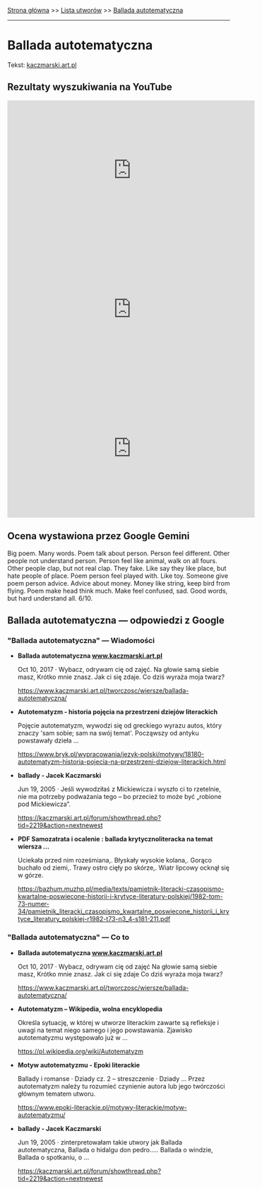 [Strona główna](../index.md) >> [Lista utworów](../list.md) >> [Ballada autotematyczna](31.md)

---

# Ballada autotematyczna

Tekst: [kaczmarski.art.pl](https://www.kaczmarski.art.pl/tworczosc/wiersze/ballada-autotematyczna/)

## Rezultaty wyszukiwania na YouTube

<iframe width="560" height="315" src="https://www.youtube.com/embed/XHZSp9VUw4A?si=IdontcarewhotheIRSsendsImnotpayingtaxes" title="YouTube video player" frameborder="0" allow="accelerometer; autoplay; clipboard-write; encrypted-media; gyroscope; picture-in-picture; web-share" referrerpolicy="strict-origin-when-cross-origin" allowfullscreen></iframe>

<iframe width="560" height="315" src="https://www.youtube.com/embed/YBgRBzv2X-8?si=IdontcarewhotheIRSsendsImnotpayingtaxes" title="YouTube video player" frameborder="0" allow="accelerometer; autoplay; clipboard-write; encrypted-media; gyroscope; picture-in-picture; web-share" referrerpolicy="strict-origin-when-cross-origin" allowfullscreen></iframe>

<iframe width="560" height="315" src="https://www.youtube.com/embed/1TXLiQDbd1c?si=IdontcarewhotheIRSsendsImnotpayingtaxes" title="YouTube video player" frameborder="0" allow="accelerometer; autoplay; clipboard-write; encrypted-media; gyroscope; picture-in-picture; web-share" referrerpolicy="strict-origin-when-cross-origin" allowfullscreen></iframe>

## Ocena wystawiona przez Google Gemini

Big poem. Many words. Poem talk about person. Person feel different. Other people not understand person. Person feel like animal, walk on all fours. Other people clap, but not real clap. They fake. Like say they like place, but hate people of place. Poem person feel played with. Like toy. Someone give poem person advice. Advice about money. Money like string, keep bird from flying. Poem make head think much. Make feel confused, sad. Good words, but hard understand all. 6/10.


## Ballada autotematyczna — odpowiedzi z Google

### "Ballada autotematyczna" — Wiadomości

- **Ballada autotematyczna www.kaczmarski.art.pl**

    Oct 10, 2017  ·  Wybacz, odrywam cię od zajęć. Na głowie samą siebie masz, Krótko mnie znasz. Jak ci się zdaje. Co dziś wyraża moja twarz? 

   <https://www.kaczmarski.art.pl/tworczosc/wiersze/ballada-autotematyczna/>
- **Autotematyzm - historia pojęcia na przestrzeni dziejów literackich**

    Pojęcie autotematyzm, wywodzi się od greckiego wyrazu autos, który znaczy 'sam sobie; sam na swój temat'. Począwszy od antyku powstawały dzieła ... 

   <https://www.bryk.pl/wypracowania/jezyk-polski/motywy/18180-autotematyzm-historia-pojecia-na-przestrzeni-dziejow-literackich.html>
- **ballady - Jacek Kaczmarski**

    Jun 19, 2005  ·  Jeśli wywodziłaś z Mickiewicza i wyszło ci to rzetelnie, nie ma potrzeby podważania tego – bo przecież to może być „robione pod Mickiewicza”. 

   <https://kaczmarski.art.pl/forum/showthread.php?tid=2219&action=nextnewest>
- **PDF Samozatrata i ocalenie : ballada krytycznoliteracka na temat wiersza ...**

    Uciekała przed nim roześmiana,. Błyskały wysokie kolana,. Gorąco buchało od ziemi,. Trawy ostro cięły po skórze,. Wiatr lipcowy ocknął się w górze. 

   <https://bazhum.muzhp.pl/media/texts/pamietnik-literacki-czasopismo-kwartalne-poswiecone-historii-i-krytyce-literatury-polskiej/1982-tom-73-numer-34/pamietnik_literacki_czasopismo_kwartalne_poswiecone_historii_i_krytyce_literatury_polskiej-r1982-t73-n3_4-s181-211.pdf>

### "Ballada autotematyczna" — Co to

- **Ballada autotematyczna www.kaczmarski.art.pl**

    Oct 10, 2017  ·  Wybacz, odrywam cię od zajęć Na głowie samą siebie masz, Krótko mnie znasz. Jak ci się zdaje Co dziś wyraża moja twarz? 

   <https://www.kaczmarski.art.pl/tworczosc/wiersze/ballada-autotematyczna/>
- **Autotematyzm – Wikipedia, wolna encyklopedia**

    Określa sytuację, w której w utworze literackim zawarte są refleksje i uwagi na temat niego samego i jego powstawania. Zjawisko autotematyzmu występowało już w ... 

   <https://pl.wikipedia.org/wiki/Autotematyzm>
- **Motyw autotematyzmu - Epoki literackie**

    Ballady i romanse · Dziady cz. 2 – streszczenie · Dziady ... Przez autotematyzm należy tu rozumieć czynienie autora lub jego twórczości głównym tematem utworu. 

   <https://www.epoki-literackie.pl/motywy-literackie/motyw-autotematyzmu/>
- **ballady - Jacek Kaczmarski**

    Jun 19, 2005  ·  zinterpretowałam takie utwory jak Ballada autotematyczna, Ballada o hidalgu don pedro..... Ballada o windzie, Ballada o spotkaniu, o ... 

   <https://kaczmarski.art.pl/forum/showthread.php?tid=2219&action=nextnewest>

